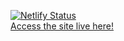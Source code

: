 [![Netlify Status](https://api.netlify.com/api/v1/badges/c4c611d6-f471-430a-a86f-20ad8bf9437f/deploy-status?branch=main)](https://app.netlify.com/sites/reactjs-appointment-planner/deploys)  
[Access the site live here!](https://reactjs-appointment-planner.netlify.app)
